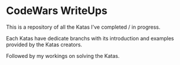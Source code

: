 # CodeWars WriteUps

This is a repository of all the Katas I've completed / in progress. 

Each Katas have dedicate branchs with its introduction and examples provided by the Katas creators.

Followed by my workings on solving the Katas.